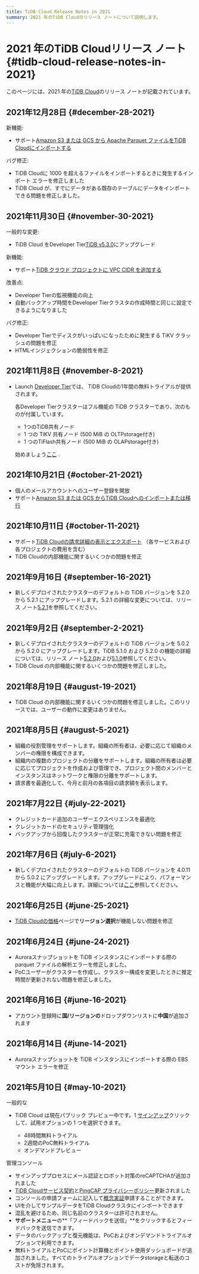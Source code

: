 ```yaml
---
title: TiDB Cloud Release Notes in 2021
summary: 2021 年のTiDB Cloudのリリース ノートについて説明します。
---
```


# 2021 年のTiDB Cloudリリース ノート {#tidb-cloud-release-notes-in-2021}

このページには、2021 年の[TiDB Cloud](https://www.pingcap.com/tidb-cloud/)のリリース ノートが記載されています。

## 2021年12月28日 {#december-28-2021}

新機能:

-   サポート[Amazon S3 または GCS から Apache Parquet ファイルをTiDB Cloudにインポートする](/tidb-cloud/import-parquet-files.md)

バグ修正:

-   TiDB Cloudに 1000 を超えるファイルをインポートするときに発生するインポート エラーを修正しました
-   TiDB Cloud が、すでにデータがある既存のテーブルにデータをインポートできる問題を修正しました。

## 2021年11月30日 {#november-30-2021}

一般的な変更:

-   TiDB Cloud をDeveloper Tier[TiDB v5.3.0](https://docs.pingcap.com/tidb/stable/release-5.3.0)にアップグレード

新機能:

-   サポート[TiDB クラウド プロジェクトに VPC CIDR を追加する](/tidb-cloud/set-up-vpc-peering-connections.md)

改善点:

-   Developer Tierの監視機能の向上
-   自動バックアップ時間をDeveloper Tierクラスタの作成時間と同じに設定できるようになりました

バグ修正:

-   Developer Tierでディスクがいっぱいになったために発生する TiKV クラッシュの問題を修正
-   HTMLインジェクションの脆弱性を修正

## 2021年11月8日 {#november-8-2021}

-   Launch [Developer Tier](/tidb-cloud/select-cluster-tier.md#tidb-cloud-serverless)では、 TiDB Cloudの1年間の無料トライアルが提供されます。

    各Developer Tierクラスターはフル機能の TiDB クラスターであり、次のものが付属しています。

    -   1つのTiDB共有ノード
    -   1 つの TiKV 共有ノード (500 MiB の OLTPstorage付き)
    -   1 つのTiFlash共有ノード (500 MiB の OLAPstorage付き)

    始めましょう[ここ](/tidb-cloud/tidb-cloud-quickstart.md) .

## 2021年10月21日 {#october-21-2021}

-   個人のメールアカウントへのユーザー登録を開放
-   サポート[Amazon S3 または GCS からTiDB Cloudへのインポートまたは移行](/tidb-cloud/import-csv-files.md)

## 2021年10月11日 {#october-11-2021}

-   サポート[TiDB Cloudの請求詳細の表示とエクスポート](/tidb-cloud/tidb-cloud-billing.md#billing-details) （各サービスおよび各プロジェクトの費用を含む）
-   TiDB Cloudの内部機能に関するいくつかの問題を修正

## 2021年9月16日 {#september-16-2021}

-   新しくデプロイされたクラスターのデフォルトの TiDB バージョンを 5.2.0 から 5.2.1 にアップグレードします。5.2.1 の詳細な変更については、リリース ノート[5.2.1](https://docs.pingcap.com/tidb/stable/release-5.2.1)を参照してください。

## 2021年9月2日 {#september-2-2021}

-   新しくデプロイされたクラスターのデフォルトの TiDB バージョンを 5.0.2 から 5.2.0 にアップグレードします。TiDB 5.1.0 および 5.2.0 の機能の詳細については、リリース ノート[5.2.0](https://docs.pingcap.com/tidb/stable/release-5.2.0)および[5.1.0](https://docs.pingcap.com/tidb/stable/release-5.1.0)参照してください。
-   TiDB Cloud の内部機能に関するいくつかの問題を修正しました。

## 2021年8月19日 {#august-19-2021}

-   TiDB Cloud の内部機能に関するいくつかの問題を修正しました。このリリースでは、ユーザーの動作に変更はありません。

## 2021年8月5日 {#august-5-2021}

-   組織の役割管理をサポートします。組織の所有者は、必要に応じて組織のメンバーの権限を構成できます。
-   組織内の複数のプロジェクトの分離をサポートします。組織の所有者は必要に応じてプロジェクトを作成および管理でき、プロジェクト間のメンバーとインスタンスはネットワークと権限の分離をサポートします。
-   請求書を最適化して、今月と前月の各項目の請求額を表示します。

## 2021年7月22日 {#july-22-2021}

-   クレジットカード追加のユーザーエクスペリエンスを最適化
-   クレジットカードのセキュリティ管理強化
-   バックアップから回復したクラスターが正常に充電できない問題を修正

## 2021年7月6日 {#july-6-2021}

-   新しくデプロイされたクラスターのデフォルトの TiDB バージョンを 4.0.11 から 5.0.2 にアップグレードします。アップグレードにより、パフォーマンスと機能が大幅に向上します。詳細については[ここ](https://docs.pingcap.com/tidb/stable/release-5.0.0)参照してください。

## 2021年6月25日 {#june-25-2021}

-   [TiDB Cloudの価格](https://www.pingcap.com/pricing/)ページで**リージョン選択**が機能しない問題を修正

## 2021年6月24日 {#june-24-2021}

-   Auroraスナップショットを TiDB インスタンスにインポートする際の parquet ファイルの解析エラーを修正しました。
-   PoCユーザーがクラスターを作成し、クラスター構成を変更したときに推定時間が更新されない問題を修正しました。

## 2021年6月16日 {#june-16-2021}

-   アカウント登録時に**国/リージョンの**ドロップダウンリストに**中国**が追加されます

## 2021年6月14日 {#june-14-2021}

-   Auroraスナップショットを TiDB インスタンスにインポートする際の EBS マウント エラーを修正

## 2021年5月10日 {#may-10-2021}

一般的な

-   TiDB Cloud は現在パブリック プレビュー中です。1 [サインアップ](https://tidbcloud.com/signup)クリックして、試用オプションの 1 つを選択できます。

    -   48時間無料トライアル
    -   2週間のPoC無料トライアル
    -   オンデマンドプレビュー

管理コンソール

-   サインアッププロセスにメール認証とロボット対策のreCAPTCHAが追加されました
-   [TiDB Cloudサービス契約](https://pingcap.com/legal/tidb-cloud-services-agreement)と[PingCAP プライバシーポリシー](https://pingcap.com/legal/privacy-policy/)更新されました
-   コンソールの申請フォームに記入して[概念実証](/tidb-cloud/tidb-cloud-poc.md)申請することができます。
-   UIを介してサンプルデータをTiDB Cloudクラスタにインポートできます
-   混乱を避けるため、同じ名前のクラスターは許可されません。
-   **サポートメニュー**の**「フィードバックを送信」**をクリックするとフィードバックを送信できます。
-   データのバックアップと復元機能は、PoCおよびオンデマンドトライアルオプションで利用できます。
-   無料トライアルとPoCにポイント計算機とポイント使用ダッシュボードが追加されました。すべてのトライアルオプションでデータstorageと転送のコストが免除されます。

